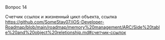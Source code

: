 Вопрос 14

Счетчик ссылок и жизненный цикл объекта, ссылка https://github.com/SomeStay07/iOS-Developer-Roadmap/blob/main/roadmap/memory%20management/ARC/Side%20table%20and%20object%20reletionship.md#счетчик-ссылок
